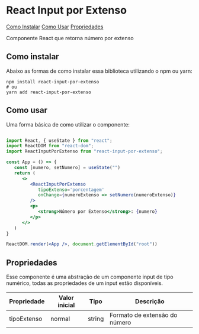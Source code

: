 # React Input por Extenso 
[Como Instalar](#como-instalar)
[Como Usar](#como-usar)
[Propriedades](#propriedades)

Componente React que retorna número por extenso

## Como instalar 

Abaixo as formas de como instalar essa biblioteca utilizando o npm ou yarn:

```
npm install react-input-por-extenso
# ou
yarn add react-input-por-extenso
```

## Como usar 

Uma forma básica de como utilizar o componente:

```jsx

import React, { useState } from "react";
import ReactDOM from "react-dom";
import ReactInputPorExtenso from "react-input-por-extenso";

const App = () => {
   const [numero, setNumero] = useState("")
   return (
      <>
         <ReactInputPorExtenso
            tipoExtenso='porcentagem'
            onChange={numeroExtenso => setNumero(numeroExtenso)}
         />
         <p>
            <strong>Número por Extenso</strong>: {numero}
         </p>
      </>
   )
}

ReactDOM.render(<App />, document.getElementById("root"))

```

## Propriedades

Esse componente é uma abstração  de um componente input de tipo numérico,
todas as propriedades de um input estão disponíveis.

| Propriedade | Valor inicial | Tipo   | Descrição                     |
| ----------- | ------------- | ------ | ----------------------------- |
| tipoExtenso | normal        | string | Formato de extensão do número |